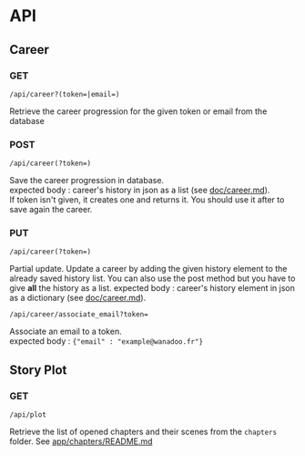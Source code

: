 API
===


## Career


### GET
	
	/api/career?(token=|email=)

Retrieve the career progression for the given token or email from the database

### POST

	/api/career(?token=)

Save the career progression in database.  
expected body : career's history in json as a list (see [doc/career.md](career.md)).  
If token isn't given, it creates one and returns it. You should use it after to save again the career.

### PUT

	/api/career(?token=)

Partial update. Update a career by adding the given history element to the already saved history list.
You can also use the post method but you have to give __all__ the history as a list.
expected body : career's history element in json as a dictionary (see [doc/career.md](career.md)).  

	/api/career/associate_email?token=

Associate an email to a token.  
expected body : `{"email" : "example@wanadoo.fr"}`

## Story Plot

### GET

	/api/plot

Retrieve the list of opened chapters and their scenes from the `chapters` folder.
See [app/chapters/README.md](../app/chapters/README.md)
